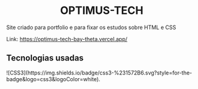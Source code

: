 <h1 align="center"> OPTIMUS-TECH </h1>

<P>Site criado para portfolio e para fixar os estudos sobre HTML e CSS</P>

Link: https://optimus-tech-bay-theta.vercel.app/

<h2>Tecnologias usadas</h2>
![CSS3](https://img.shields.io/badge/css3-%231572B6.svg?style=for-the-badge&logo=css3&logoColor=white). 

